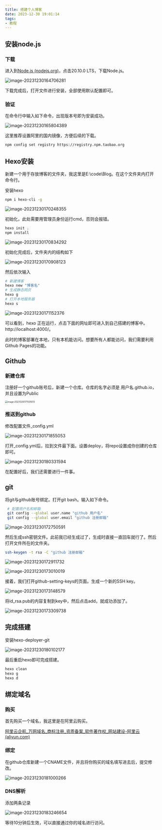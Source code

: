 ```yaml
---
title: 搭建个人博客
date: 2023-12-30 19:01:14
tags:
- 教程
---
```


## 安装node.js

### 下载

进入到[Node.js (nodejs.org)](https://nodejs.org/en/)，点击20.10.0 LTS，下载Node.js。

![image-20231230164706281](/pic/image-20231230164706281.png)

下载完成后，打开文件进行安装，全部使用默认配置即可。

### 验证

在命令行中输入如下命令，出现版本号即为安装成功。

![image-20231230165804389](/pic/image-20231230165804389.png)

这里推荐设置阿里的国内镜像，方便后续的下载。

```bash
npm config set registry https://registry.npm.taobao.org
```

## Hexo安装

新建一个用于存放博客的文件夹，我这里是E:\code\Blog。在这个文件夹内打开命令行。

安装hexo

```bash
npm i hexo-cli -g
```

![image-20231230170248355](/pic/image-20231230170248355.png)

初始化，此处需要用管理员身份运行cmd，否则会报错。

```bash
hexo init .
npm install
```

![image-20231230170834292](/pic/image-20231230170834292.png)

初始化完成后，文件夹内的结构如下

![image-20231230170908123](/pic/image-20231230170908123.png)

然后依次输入

```bash
# 新建博客
hexo new "博客名"
# 生成静态网页
hexo g
# 打开本地服务器
hexo s
```

![image-20231230171152376](/pic/image-20231230171152376.png)

可以看到，hexo 正在运行，点击下面的网址即可进入到自己搭建的博客中。http://localhost:4000/。

此时的博客部署在本地，只有本机能访问。想要所有人都能访问，我们需要利用Github Pages的功能。

## Github

### 新建仓库

注册好一个github账号后，新建一个仓库。仓库的名字必须是 用户名.github.io，并且设置为Public

<img src="/pic/image-20231230171535013.png" alt="image-20231230171535013" style="zoom:50%;" />

### 推送到github

修改配置文件_config.yml

![image-20231230171855053](/pic/image-20231230171855053.png)

打开_config.yml后，拉到文件最下面。设置deploy，将repo设置成你创建的仓库即可。

![image-20231230180331594](/pic/image-20231230180331594.png)

在配置好后，我们还需要进行一件事。

## git

将git与github账号绑定。打开git bash。输入如下命令。

```bash
 # 配置用户名和邮箱
 git config --global user.name "github 用户名"
 git config --global user.email "github 注册邮箱"
```

![image-20231230172750591](/pic/image-20231230172750591.png)

然后生成ssh密钥文件。此前我已经生成过了，生成时直接一直回车就行了。然后打开文件所在的文件夹。

```bash
ssh-keygen -t rsa -C "github 注册邮箱"
```

![image-20231230172911732](/pic/image-20231230172911732.png)

![image-20231230173010019](/pic/image-20231230173010019.png)

接着，我们打开github-setting-keys的页面。生成一个新的SSH key。

![image-20231230173148579](/pic/image-20231230173148579.png)

将id_rsa.pub的内容复制到key中，然后点击add，就成功添加了。

![image-20231230173309738](/pic/image-20231230173309738.png)

## 完成搭建

安装hexo-deployer-git

![image-20231230180102177](/pic/image-20231230180102177.png)

最后重启hexo即可完成搭建。

```bash
hexo clean
hexo g
hexo d
```

## 绑定域名

### 购买

首先购买一个域名，我这里是在阿里云购买。

[阿里云企航_万网域名_商标注册_资质备案_软件著作权_网站建设-阿里云 (aliyun.com)](https://wanwang.aliyun.com/)

### 绑定

在github仓库新建一个CNAME文件，并且将你购买的域名填写进去后，提交修改。

![image-20231230181000266](/pic/image-20231230181000266.png)

### DNS解析

添加两条记录

![image-20231230183246654](/pic/image-20231230183246654.png)

等待10分钟后生效，可以直接通过你的域名进行访问。
